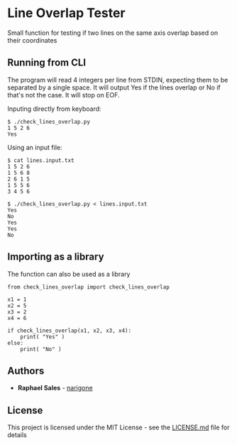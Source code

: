 # Line Overlap Tester

Small function for testing if two lines on the same axis overlap based on their coordinates

## Running from CLI

The program will read 4 integers per line from STDIN, expecting them to be separated by a single space. It will output Yes if the lines overlap or No if that's not the case. It will stop on EOF.

Inputing directly from keyboard:

```
$ ./check_lines_overlap.py
1 5 2 6
Yes
```

Using an input file:
```
$ cat lines.input.txt
1 5 2 6
1 5 6 8
2 6 1 5
1 5 5 6
3 4 5 6

$ ./check_lines_overlap.py < lines.input.txt
Yes
No
Yes
Yes
No
```

## Importing as a library

The function can also be used as a library

```
from check_lines_overlap import check_lines_overlap

x1 = 1
x2 = 5
x3 = 2
x4 = 6

if check_lines_overlap(x1, x2, x3, x4):
    print( "Yes" )
else: 
    print( "No" )
```
 
## Authors

* **Raphael Sales** - [narigone](https://github.com/narigone)

## License

This project is licensed under the MIT License - see the [LICENSE.md](LICENSE.md) file for details
 
